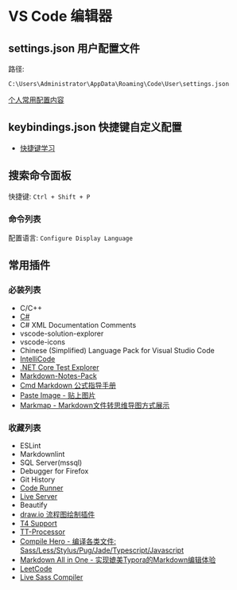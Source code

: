﻿# VS Code 编辑器

## settings.json 用户配置文件

路径:

`C:\Users\Administrator\AppData\Roaming\Code\User\settings.json`

[个人常用配置内容](./settings.json)

## keybindings.json 快捷键自定义配置

* [快捷键学习](./keybindings.md)

## 搜索命令面板

快捷键: `Ctrl + Shift + P`

### 命令列表

配置语言: `Configure Display Language`

## 常用插件

### 必装列表

* C/C++
* [C#](https://marketplace.visualstudio.com/items?itemName=ms-vscode.csharp)
* C# XML Documentation Comments
* vscode-solution-explorer
* vscode-icons
* Chinese (Simplified) Language Pack for Visual Studio Code
* [IntelliCode](https://marketplace.visualstudio.com/items?itemName=VisualStudioExptTeam.vscodeintellicode)
* [.NET Core Test Explorer](https://marketplace.visualstudio.com/items?itemName=formulahendry.dotnet-test-explorer)
* [Markdown-Notes-Pack](https://marketplace.visualstudio.com/items?itemName=OrangeX4.markdown-notes-pack)
* [Cmd Markdown 公式指导手册](https://www.zybuluo.com/codeep/note/163962)
* [Paste Image - 贴上图片](https://marketplace.visualstudio.com/items?itemName=mushan.vscode-paste-image)
* [Markmap - Markdown文件转思维导图方式展示](https://marketplace.visualstudio.com/items?itemName=gera2ld.markmap-vscode)

### 收藏列表

* ESLint
* Markdownlint
* SQL Server(mssql)
* Debugger for Firefox
* Git History
* [Code Runner](https://github.com/formulahendry/vscode-code-runner)
* [Live Server](https://marketplace.visualstudio.com/items?itemName=ritwickdey.LiveServer)
* Beautify
* [draw.io 流程图绘制插件](https://github.com/hediet/vscode-drawio)
* [T4 Support](https://marketplace.visualstudio.com/items?itemName=zbecknell.t4-support)
* [TT-Processor](https://marketplace.visualstudio.com/items?itemName=aisoftware.tt-processor)
* [Compile Hero - 编译各类文件: Sass/Less/Stylus/Pug/Jade/Typescript/Javascript](https://marketplace.visualstudio.com/items?itemName=Wscats.eno)
* [Markdown All in One - 实现媲美Typora的Markdown编辑体验](https://marketplace.visualstudio.com/items?itemName=yzhang.markdown-all-in-one)
* [LeetCode](https://marketplace.visualstudio.com/items?itemName=LeetCode.vscode-leetcode)
* [Live Sass Compiler](https://marketplace.visualstudio.com/items?itemName=ritwickdey.live-sass)
